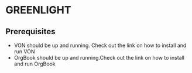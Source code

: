 # GREENLIGHT

## Prerequisites
* VON should be up and running. Check out the link on how to install and run VON
* OrgBook should be up and running.Check out the link on how to install and run OrgBook
